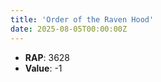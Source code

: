 ```yaml
---
title: 'Order of the Raven Hood'
date: 2025-08-05T00:00:00Z
---
```

- **RAP**: 3628
- **Value**: -1
